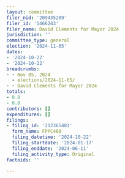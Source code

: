 ```yaml
---
layout: committee
filer_nid: '209435209'
filer_id: '1466243'
filer_name: David Clements for Mayor 2024
jurisdiction: ''
committee_type: general
election: '2024-11-05'
dates:
- '2024-10-22'
- '2024-10-22'
breadcrumbs:
- - Nov 05, 2024
  - elections/2024-11-05/
- - David Clements for Mayor 2024
totals:
- 0.0
- 0.0
contributors: []
expenditures: []
filings:
- filing_id: '212365481'
  form_name: FPPC460
  filing_datetime: '2024-10-22'
  filing_startdate: '2024-01-17'
  filing_enddate: '2024-06-11'
  filing_activity_type: Original
factoids: ''

---
```


